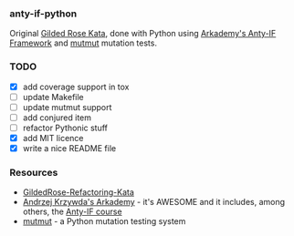 ### anty-if-python

Original [Gilded Rose Kata](https://github.com/emilybache/GildedRose-Refactoring-Kata), done with Python using [Arkademy's Anty-IF Framework](https://blog.arkency.com/anti-if-framework---if-slash-else-based-on-type/) and [mutmut](https://github.com/boxed/mutmut) mutation tests.

### TODO

* [x] add coverage support in tox
* [ ] update Makefile
* [ ] update mutmut support
* [ ] add conjured item
* [ ] refactor Pythonic stuff
* [x] add MIT licence
* [x] write a nice README file

### Resources

* [GildedRose-Refactoring-Kata](https://github.com/emilybache/GildedRose-Refactoring-Kata)
* [Andrzej Krzywda's Arkademy](https://courses.arkademy.dev/) - it's AWESOME and it includes, among others, the [Anty-IF course](https://arkency.com/anti-ifs/)
* [mutmut](https://github.com/boxed/mutmut) - a Python mutation testing system
